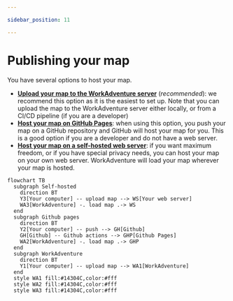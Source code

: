 ```yaml
---

sidebar_position: 11

---
```


# Publishing your map

You have several options to host your map.

- [**Upload your map to the WorkAdventure server**](./wa-hosted) (*recommended*): we recommend this option as it is the easiest to
  set up. Note that you can upload the map to the WorkAdventure server either locally, or from a CI/CD pipeline (if you are a developer)
- [**Host your map on GitHub Pages**](./github-pages): when using this option, you push your map on a GitHub repository and GitHub
  will host your map for you. This is a good option if you are a developer and do not have a web server.
- [**Host your map on a self-hosted web server**](./hosting): if you want maximum freedom, or if you have special
  privacy needs, you can host your map on your own web server. WorkAdventure will load your map wherever your map is hosted.

```mermaid
flowchart TB
  subgraph Self-hosted
    direction BT
    Y3[Your computer] -- upload map --> WS[Your web server]
    WA3[WorkAdventure] -. load map .-> WS
  end
  subgraph Github pages
    direction BT
    Y2[Your computer] -- push --> GH[Github]
    GH[Github] -- Github actions --> GHP[Github Pages]
    WA2[WorkAdventure] -. load map .-> GHP
  end
  subgraph WorkAdventure
    direction BT
    Y1[Your computer] -- upload map --> WA1[WorkAdventure]
  end
  style WA1 fill:#14304C,color:#fff
  style WA2 fill:#14304C,color:#fff
  style WA3 fill:#14304C,color:#fff
```
